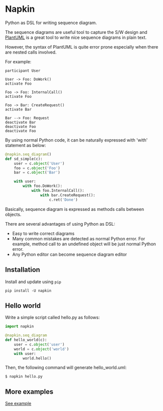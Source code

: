 # Napkin 

Python as DSL for writing sequence diagram.

The sequence diagrams are useful tool to capture the S/W design and
[PlantUML](www.plantuml.com) is a great tool to write nice sequence diagrams in
plain text.

However, the syntax of PlantUML is quite error prone especially when there are
nested calls involved.

For example:
```
participant User

User -> Foo: DoWork()
activate Foo 

Foo -> Foo: InternalCall()
activate Foo

Foo -> Bar: CreateRequest()
activate Bar

Bar --> Foo: Request
deactivate Bar
deactivate Foo
deactivate Foo
```
By using normal Python code, it can be naturally expressed with 'with' statement as below:
```python
@napkin.seq_diagram()
def sd_simple(c):
    user = c.object('User')
    foo = c.object('Foo')
    bar = c.object('Bar')

    with user:
        with foo.DoWork():
            with foo.InternalCall():
                with bar.CreateRequest():
                    c.ret('Done')
```
Basically, sequence diagram is expressed as methods calls between objects.

There are several advantages of using Python as DSL:
* Easy to write correct diagrams
* Many common mistakes are detected as normal Python error. For example, method
  call to an undefined object will be just normal Python error.
* Any Python editor can become sequence diagram editor


## Installation

Install and update using `pip`
```
pip install -U napkin
```

## Hello world

Write a simple script called hello.py as follows:

```python
import napkin

@napkin.seq_diagram
def hello_world(c):
    user = c.object('user')
    world = c.object('world')
    with user:
        world.hello()
```
Then, the following command will generate hello_world.uml:
```
$ napkin hello.py
```

## More examples
[See example](./demo/readme_examples.py)
